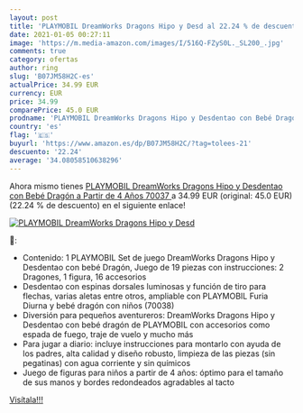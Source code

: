 ```yaml
---
layout: post
title: 'PLAYMOBIL DreamWorks Dragons Hipo y Desd al 22.24 % de descuento'
date: 2021-01-05 00:27:11
image: 'https://m.media-amazon.com/images/I/516Q-FZyS0L._SL200_.jpg'
comments: true
category: ofertas
author: ring
slug: 'B07JM58H2C-es'
actualPrice: 34.99 EUR
currency: EUR
price: 34.99
comparePrice: 45.0 EUR
prodname: 'PLAYMOBIL DreamWorks Dragons Hipo y Desdentao con Bebé Dragón  a Partir de 4 Años  70037 '
country: 'es'
flag: '🇪🇸'
buyurl: 'https://www.amazon.es/dp/B07JM58H2C/?tag=tolees-21'
descuento: '22.24'
average: '34.08058510638296'
---
```


Ahora mismo tienes [PLAYMOBIL DreamWorks Dragons Hipo y Desdentao con Bebé Dragón  a Partir de 4 Años  70037 ](https://www.amazon.es/dp/B07JM58H2C/?tag=tolees-21) a 34.99 EUR (original: 45.0 EUR) (22.24 %  de descuento) en el siguiente enlace!

[![PLAYMOBIL DreamWorks Dragons Hipo y Desd](https://m.media-amazon.com/images/I/516Q-FZyS0L._SL200_.jpg)](https://www.amazon.es/dp/B07JM58H2C/?tag=tolees-21)

🔎:

- Contenido: 1 PLAYMOBIL Set de juego DreamWorks Dragons Hipo y Desdentao con bebé Dragón, Juego de 19 piezas con instrucciones: 2 Dragones, 1 figura, 16 accesorios
- Desdentao con espinas dorsales luminosas y función de tiro para flechas, varias aletas entre otros, ampliable con PLAYMOBIL Furia Diurna y bebé dragón con niños (70038)
- Diversión para pequeños aventureros: DreamWorks Dragons Hipo y Desdentao con bebé dragón de PLAYMOBIL con accesorios como espada de fuego, traje de vuelo y mucho más
- Para jugar a diario: incluye instrucciones para montarlo con ayuda de los padres, alta calidad y diseño robusto, limpieza de las piezas (sin pegatinas) con agua corriente y sin químicos
- Juego de figuras para niños a partir de 4 años: óptimo para el tamaño de sus manos y bordes redondeados agradables al tacto

[Visítala!!!](https://www.amazon.es/dp/B07JM58H2C/?tag=tolees-21)
